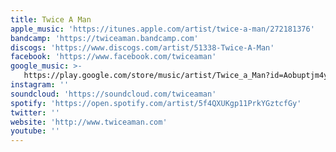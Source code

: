 ```yaml
---
title: Twice A Man
apple_music: 'https://itunes.apple.com/artist/twice-a-man/272181376'
bandcamp: 'https://twiceaman.bandcamp.com'
discogs: 'https://www.discogs.com/artist/51338-Twice-A-Man'
facebook: 'https://www.facebook.com/twiceaman'
google_music: >-
   https://play.google.com/store/music/artist/Twice_a_Man?id=Aobuptjm4ys4qngiksopjtv33t4
instagram: ''
soundcloud: 'https://soundcloud.com/twiceaman'
spotify: 'https://open.spotify.com/artist/5f4QXUKgp11PrkYGztcfGy'
twitter: ''
website: 'http://www.twiceaman.com'
youtube: ''
---
```

